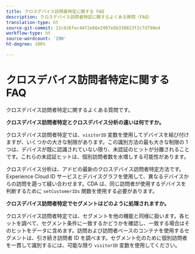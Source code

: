 ```yaml
---
title: クロスデバイス訪問者特定に関する FAQ
description: クロスデバイス訪問者特定に関するよくある質問（FAQ）
translation-type: ht
source-git-commit: 12c026fec44f2e66e2997e8b338823f2c7d790e4
workflow-type: ht
source-wordcount: '190'
ht-degree: 100%

---
```



# クロスデバイス訪問者特定に関する FAQ

クロスデバイス訪問者特定に関するよくある質問です。

**クロスデバイス訪問者特定とクロスデバイス分析の違いは何ですか。**

クロスデバイス訪問者特定では、`visitorID` 変数を使用してデバイスを結び付けますが、いくつかの大きな制限があります。この識別方法の最も大きな制限の 1 つは、デバイスが既に認識されていない限り、未認証のヒットが分離されることです。これらの未認証ヒットは、個別訪問者数を水増しする可能性があります。

クロスデバイス分析は、アドビの最新のクロスデバイス訪問者特定方法です。Experience Cloud ID サービスとデバイスグラフを使用して、異なるデバイスからの訪問を遡って縫い合わせます。CDA は、同じ訪問者が使用するデバイスを判断するために `setCustomerIDs` 関数を使用する必要があります。

**クロスデバイス訪問者特定でセグメントはどのように処理されますか。**

クロスデバイス訪問者特定では、セグメントを他の機能と同様に扱います。各ヒットを調べて、セグメント条件に一致するかどうかを確認し、一致する場合はそのヒットをデータに含めます。訪問および訪問者ベースのコンテナを使用するセグメントは、引き続き訪問者 ID を調べます。セグメント化のために個別訪問者を一貫して識別するには、可能な限り `visitorID` 変数を使用してください。
